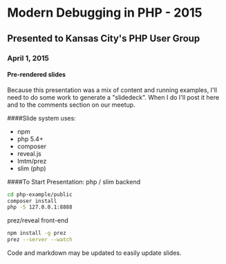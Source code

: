 # Modern Debugging in PHP - 2015
## Presented to Kansas City's PHP User Group
### April 1, 2015

#### Pre-rendered slides
Because this presentation was a mix of content and running examples, I'll need to do some
work to generate a "slidedeck".  When I do I'll post it here and to the comments section on our meetup.

####Slide system uses:
* npm
* php 5.4+
* composer
* reveal.js
* lmtm/prez
* slim (php)

####To Start Presentation:
php / slim backend
````bash
cd php-example/public
composer install
php -S 127.0.0.1:8888
````

prez/reveal front-end
````bash
npm install -g prez
prez --server --watch
````
Code and markdown may be updated to easily update slides.
